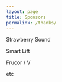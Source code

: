 ```yaml
---
layout: page
title: Sponsors
permalink: /thanks/
---
```


Strawberry Sound

Smart Lift

Frucor / V

etc